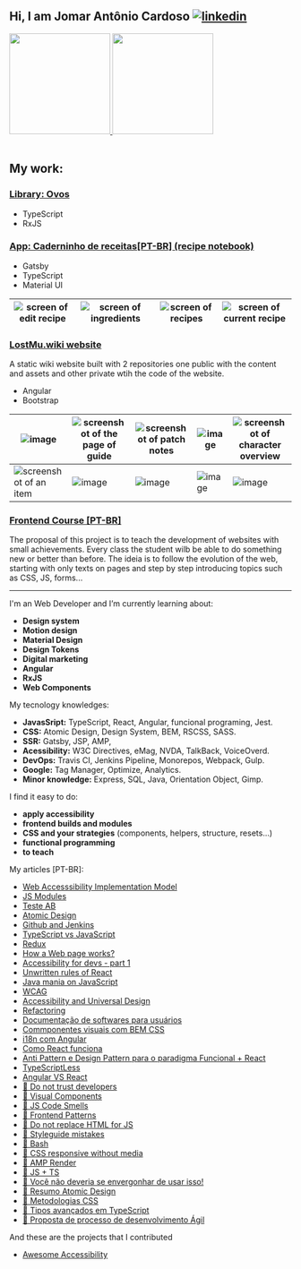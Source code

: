 ## Hi, I am Jomar Antônio Cardoso [![linkedin](https://camo.githubusercontent.com/b1f335050cf5b580ab63ca56a02c4e0f857ab60446ee7f313db7f3cc38cc1c2b/68747470733a2f2f696d672e736869656c64732e696f2f62616467652f2d4c696e6b6564696e2d626c75653f7374796c653d666c61742d737175617265266c6f676f3d4c696e6b6564696e266c6f676f436f6c6f723d7768697465266c696e6b3d68747470733a2f2f7777772e6c696e6b6564696e2e636f6d2f696e2f6775696c6865726d652d73697175696e656c6c692d32303132613636382f)](https://www.linkedin.com/in/jomar-ant%C3%B4nio-cardoso/)

 <div>
  <a href="https://github.com/jomarcardoso">
    <img height="180em" src="https://github-readme-stats.vercel.app/api?username=jomarcardoso&show_icons=true&theme=default&include_all_commits=true&count_private=true"/>
    <img height="180em" src="https://github-readme-stats.vercel.app/api/top-langs/?username=jomarcardoso&layout=compact&langs_count=7&theme=default"/>
  </a>
</div>

<br>

## My work:

### [Library: Ovos](https://github.com/jomarcardoso/ovos)
  - TypeScript
  - RxJS

### [App: Caderninho de receitas[PT-BR] (recipe notebook)](https://github.com/jomarcardoso/caderninho-de-receitas)

- Gatsby
- TypeScript
- Material UI

| ![screen of edit recipe](https://github.com/jomarcardoso/jomarcardoso/assets/27368585/f487ffe2-e54a-43bb-bf44-061e7e6c859c) | ![screen of ingredients](https://user-images.githubusercontent.com/27368585/217540894-c23ed355-2918-405e-b719-b5c79b9bed58.png) | ![screen of recipes](https://user-images.githubusercontent.com/27368585/217540549-5974c04a-bbcd-4895-947c-7ff7b82289ed.png) | ![screen of current recipe](https://user-images.githubusercontent.com/27368585/217540753-bd259231-70d7-4973-93b9-74f7ada93ed3.png) | 
| --- | --- | --- | --- |

### [LostMu.wiki website](https://github.com/jomarcardoso/lost-mu-wiki)

A static wiki website built with 2 repositories one public with the content and assets and other private wtih the code of the website.

- Angular
- Bootstrap

| ![image](https://github.com/jomarcardoso/jomarcardoso/assets/27368585/d8c076c9-d6ac-48fc-967b-7f2e5df8c6dc) | ![screenshot of the page of guide](https://github.com/jomarcardoso/jomarcardoso/assets/27368585/af635b9e-e9a1-406e-83d0-d2504e20de70) | ![screenshot of patch notes](https://github.com/jomarcardoso/jomarcardoso/assets/27368585/d2ce65c3-d622-4daa-aacf-656a365a9a30) | ![image](https://github.com/jomarcardoso/jomarcardoso/assets/27368585/3b9e412a-e518-440f-8f92-897a58b0f252) | ![screenshot of character overview](https://github.com/jomarcardoso/jomarcardoso/assets/27368585/4593e689-8812-4093-a923-7573dc36bc9a) |
| --- | --- | --- | --- | --- |
| ![screenshot of an item](https://github.com/jomarcardoso/jomarcardoso/assets/27368585/c1d7571f-4b8b-4cd5-9934-6ba0af9c164d) | ![image](https://github.com/jomarcardoso/jomarcardoso/assets/27368585/6609be11-2e47-4a56-be91-8f2935c0480b) | ![image](https://github.com/jomarcardoso/jomarcardoso/assets/27368585/55274ed1-8f48-4322-88bf-d3f4ca128c41) | ![image](https://github.com/jomarcardoso/jomarcardoso/assets/27368585/9a1ab00a-4fb8-41da-8be5-66e568840763) | ![image](https://github.com/jomarcardoso/jomarcardoso/assets/27368585/6a2c7fab-5c33-4727-8cd1-f1488f551dc3) |

### [Frontend Course [PT-BR]](https://github.com/jomarcardoso/curso-frontend)

The proposal of this project is to teach the development of websites with small achievements. Every class the student wilb be able to do something new or better than before. The ideia is to follow the evolution of the web, starting with only texts on pages and step by step introducing topics such as CSS, JS, forms...

---

I'm an Web Developer and I’m currently learning about:
 
- **Design system**
- **Motion design**
- **Material Design**
- **Design Tokens**
- **Digital marketing**
- **Angular**
- **RxJS**
- **Web Components**

My tecnology knowledges:

- **JavasSript:** TypeScript, React, Angular, funcional programing, Jest.
- **CSS:** Atomic Design, Design System, BEM, RSCSS, SASS.
- **SSR:** Gatsby, JSP, AMP,
- **Acessibility:** W3C Directives, eMag, NVDA, TalkBack, VoiceOverd.
- **DevOps:** Travis CI, Jenkins Pipeline, Monorepos, Webpack, Gulp.
- **Google:** Tag Manager, Optimize, Analytics.
- **Minor knowledge:** Express, SQL, Java, Orientation Object, Gimp.

I find it easy to do:

- **apply accessibility**
- **frontend builds and modules**
- **CSS and your strategies** (components, helpers, structure, resets...)
- **functional programming**
- **to teach**

My articles [PT-BR]:

- [Web Accesssibility Implementation Model](https://onedrive.live.com/?authkey=%21AAeLShjixe9fz84&cid=00664A182AE91239&id=664A182AE91239%2156186&parId=664A182AE91239%2155844&o=OneUp)
- [JS Modules](https://github.com/jomarcardoso/dojo-jsmodules)
- [Teste AB](https://github.com/jomarcardoso/article-ab-test/blob/main/README.md)
- [Atomic Design](https://github.com/jomarcardoso/dojo-AtomicDesign)
- [Github and Jenkins](https://github.com/jomarcardoso/dojo-GitHubAndJenkins)
- [TypeScript vs JavaScript](https://github.com/jomarcardoso/dojo-typescript-vs-javascript)
- [Redux](https://github.com/jomarcardoso/dojo-Redux)
- [How a Web page works?](https://github.com/jomarcardoso/dojo-PaginaWeb)
- [Accessibility for devs - part 1](https://github.com/jomarcardoso/dojo-accessibility-vs-dev)
- [Unwritten rules of React](https://github.com/jomarcardoso/dojo-react-rules)
- [Java mania on JavaScript](https://github.com/jomarcardoso/dojo-JavaOnJavascript)
- [WCAG](https://github.com/jomarcardoso/article-diretrizes-de-acessibilidade-wcag)
- [Accessibility and Universal Design](https://github.com/jomarcardoso/accessibility-and-universal-design)
- [Refactoring](https://github.com/jomarcardoso/dojo-refactoring)
- [Documentação de softwares para usuários](https://github.com/jomarcardoso/dojo-userDocumentations)
- [Commponentes visuais com BEM CSS](https://github.com/jomarcardoso/dojo-css-components)
- [i18n com Angular](https://github.com/jomarcardoso/angular-locale)
- [Como React funciona](https://github.com/jomarcardoso/quickly-how-react-works)
- [Anti Pattern e Design Pattern para o paradigma Funcional + React](https://github.com/jomarcardoso/anti-pattern-and-functional-design-patterns)
- [TypeScriptLess](https://github.com/jomarcardoso/dojo-typeScriptLess)
- [Angular VS React](https://github.com/jomarcardoso/angular-vs-react)
- [🔭 Do not trust developers](https://github.com/jomarcardoso/dojo-escapeFromHelpOnJS)
- [🔭 Visual Components](https://github.com/jomarcardoso/visual-components)
- [🔭 JS Code Smells](https://github.com/jomarcardoso/dojo-CodeSmellJS)
- [🔭 Frontend Patterns](https://github.com/jomarcardoso/dojo-FrontendPatterns)
- [🔭 Do not replace HTML for JS](https://github.com/jomarcardoso/dojo-JavascriptLess)
- [🔭 Styleguide mistakes](https://github.com/jomarcardoso/dojo-StyleguideMistakes)
- [🔭 Bash](https://github.com/jomarcardoso/dojo-bash)
- [🔭 CSS responsive without media](https://github.com/jomarcardoso/dojo-ResponsiveWithNoMedia)
- [🔭 AMP Render](https://github.com/jomarcardoso/dojo-AmpRender)
- [🔭 JS + TS](https://github.com/jomarcardoso/typeScriptLess)
- [🔭 Você não deveria se envergonhar de usar isso!](https://github.com/jomarcardoso/you-shouldn-t-be-ashamed-for-using-this/blob/main/README.md)
- [🔭 Resumo Atomic Design](https://github.com/jomarcardoso/atomic-design-summary/blob/main/README.md)
- [🔭 Metodologias CSS](https://github.com/jomarcardoso/css-metologogies/blob/main/README.md)
- [🔭 Tipos avançados em TypeScript](https://github.com/jomarcardoso/advanced-types-typescript/blob/main/README.md)
- [🔭 Proposta de processo de desenvolvimento Ágil](https://github.com/jomarcardoso/article-dev-process)

And these are the projects that I contributed

- [Awesome Accessibility](https://github.com/brunopulis/awesome-a11y)

<!--
**jomarcardoso/jomarcardoso** is a ✨ _special_ ✨ repository because its `README.md` (this file) appears on your GitHub profile.

Here are some ideas to get you started:

- 🌱 I’m currently learning about ...
- 🔭 I’m currently working on ...
- 👯 I’m looking to collaborate on ...
- 🤔 I’m looking for help with ...
- 💬 Ask me about ...
- 📫 How to reach me: ...
- 😄 Pronouns: ...
- ⚡ Fun fact: ...
-->

